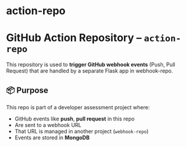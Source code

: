 # action-repo

# GitHub Action Repository – `action-repo`

This repository is used to **trigger GitHub webhook events** (Push, Pull Request) that are handled by a separate Flask app in webhook-repo.

## 📦 Purpose

This repo is part of a developer assessment project where:

- GitHub events like **push**, **pull request** in this repo
- Are sent to a webhook URL
- That URL is managed in another project (`webhook-repo`)
- Events are stored in **MongoDB** 
